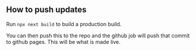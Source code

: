 
## How to push updates

Run `npx next build` to build a production build.

You can then push this to the repo and the github job will push that commit to github pages. This will be what is made live.

